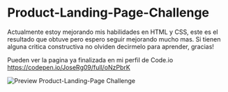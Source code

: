 # Product-Landing-Page-Challenge

Actualmente estoy mejorando mis habilidades en HTML y CSS, este es el resultado que obtuve pero espero seguir mejorando mucho mas. 
Si tienen alguna critica constructiva no olviden decirmelo para aprender, gracias!

Pueden ver la pagina ya finalizada en mi perfil de Code.io
https://codepen.io/JoseRg09/full/oNzPbrK

![Preview Product-Landing-Page Challenge](./Preview)
